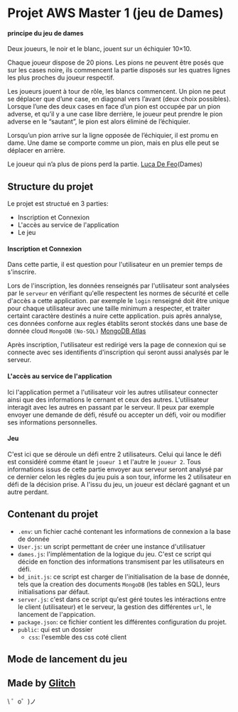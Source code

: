 Projet AWS Master 1 (jeu de Dames)
==================================




#### principe du jeu de dames


  Deux joueurs, le noir et le blanc, jouent sur un échiquier 10×10.

  Chaque joueur dispose de 20 pions. Les pions ne peuvent être posés que sur les cases noire, ils commencent la partie disposés sur les quatres lignes les plus proches du joueur respectif.

  Les joueurs jouent à tour de rôle, les blancs commencent. Un pion ne peut se déplacer que d’une case, en diagonal vers l’avant (deux choix possibles). Lorsque l’une des deux cases en face d’un pion est occupée par un pion adverse, et qu’il y a une case libre derrière, le joueur peut prendre le pion adverse en le “sautant”, le pion est alors éliminé de l’échiquier.

  Lorsqu’un pion arrive sur la ligne opposée de l’échiquier, il est promu en dame. Une dame se comporte comme un pion, mais en plus elle peut se déplacer en arrière.

  Le joueur qui n’a plus de pions perd la partie.
  [Luca De Feo](http://defeo.lu/aws/project)(Dames)



Structure du projet
-------------------

Le projet est structué en 3 parties:
  
  - Inscription et Connexion
  - L'accès au service de l'application
  - Le jeu
  

  #### Inscription et Connexion
    
  Dans cette partie, il est question pour l'utilisateur en un premier temps de s'inscrire.
  
  Lors de l'inscription, les données renseignés par l'utilisateur sont analysées par le `serveur` en vérifiant qu'elle respectent les normes de sécurité et celle d'accès a cette application.
  par exemple le `login` renseigné doit être unique pour chaque utilisateur avec une taille minimum a respecter, et traiter certaint caractère destinés a nuire cette application.
  puis après annalyse, ces données conforne aux regles établits seront stockés dans une base de donnée cloud `MongoDB` `(No-SQL)` [MongoDB Atlas](https://www.mongodb.com/cloud)
  
  Après inscription, l'utilisateur est redirigé vers la page de connexion qui se connecte avec ses identifients d'inscription qui seront aussi analysés par le serveur. 
  
  #### L'accès au service de l'application
  
  Ici l'application permet a l'utilisateur voir les autres utilisateur connecter ainsi que des informations le cernant et ceux des autres.
  L'utilisateur interagit avec les autres en passant par le serveur. Il peux par exemple envoyer une demande de défi, résufé ou accepter un défi, voir ou modifier ses informations personnelles.
  
  #### Jeu
  
  C'est ici que se déroule un défi entre 2 utilisateurs. Celui qui lance le défi est considéré comme étant le `joueur 1` et l'autre le `joueur 2`.
  Tous informations issus de cette partie envoyer aux serveur seront analysé par ce dernier celon les règles du jeu puis a son tour, informe les 2 utilisateur en défi de la décision prise.
  A l'issu du jeu, un joueur est déclaré gagnant et un autre perdant.


 Contenant du projet
 -------------------
 
   - `.env`: un fichier caché contenant les informations de connexion a la base de donnée
   - `User.js`: un script permettant de créer une instance d'utilisatuer
   - `dames.js`: l'implémentation de la logique du jeu. C'est ce script qui décide en fonction des informations transmisent par les utilisateurs en défi.
   - `bd_init.js`: ce script est charger de l'initialisation de la base de donnée, tels que la creation des documents `MongoDB` (les tables en SQL), leurs initialisations par défaut. 
   - `server.js`: c'est dans ce script qu'est géré toutes les intéractions entre le client (utilisateur) et le serveur, la gestion des différentes `url`, le lancement de l'appication.
   - `package.json`: ce fichier contient les différentes configuration du projet.
   - `public`: qui est un dossier
     - `css`: l'esemble des css coté client
 
 
 
Mode de lancement du jeu
------------------------













Made by [Glitch](https://glitch.com/)
-------------------

\ ゜o゜)ノ
